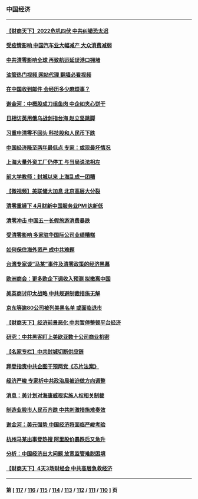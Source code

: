 ### 中国经济
---
#### [【财商天下】2022危机四伏 中共纠错恐太迟](../../pages/ncid283/n13728955.md?05070845) 
#### [受疫情影响 中国汽车业大幅减产 大众消费减弱](../../pages/ncid283/n13728954.md?05070845) 
#### [中共清零影响全球 再致航运延误港口拥堵](../../pages/ncid283/n13728916.md?05070845) 
#### [油管热门视频 网站代理 翻墙必看视频](http://209.222.30.114:81/youtube.html?05070845)
#### [在中国收到邮件 会经历多少麻烦事？](../../pages/ncid283/n13728922.md?05070845) 
#### [谢金河：中概股成刀俎鱼肉 中企如夹心饼干](../../pages/ncid283/n13728688.md?05070845) 
#### [日相访英用俄乌战剑指台海 赵立坚跳脚](../../pages/ncid283/n13728870.md?05070845) 
#### [习重申清零不回头 科技股和人民币下跌](../../pages/ncid283/n13728686.md?05070845) 
#### [中国经济降至两年最低点 专家：或现最坏情况](../../pages/ncid283/n13728571.md?05070845) 
#### [上海大量外资工厂仍停工 与当局说法相左](../../pages/ncid283/n13728640.md?05070845) 
#### [前大学教师：封城以来 上海乱成一团糟](../../pages/ncid283/n13728515.md?05070845) 
#### [【微视频】美联储大加息 北京高层大分裂](../../pages/ncid283/n13727958.md?05070845) 
#### [清零重锤下 4月财新中国服务业PMI达新低](../../pages/ncid283/n13728010.md?05070845) 
#### [清零冲击 中国五一长假旅游消费暴跌](../../pages/ncid283/n13727808.md?05070845) 
#### [受清零影响 多家驻华国际公司业绩糟糕](../../pages/ncid283/n13727917.md?05070845) 
#### [如何保住海外资产 成中共难题](../../pages/ncid283/n13727963.md?05070845) 
#### [台湾专家谈“马某”事件及清零政策的经济黑幕](../../pages/ncid283/n13727890.md?05070845) 
#### [欧洲商会：更多欧企下调收入预测 拟撤离中国](../../pages/ncid283/n13727803.md?05070845) 
#### [美英商讨印太战略 中共规避制裁措施无解](../../pages/ncid283/n13727536.md?05070845) 
#### [京东等逾80公司被列美黑名单 或面临退市](../../pages/ncid283/n13727449.md?05070845) 
#### [【财商天下】经济前景恶化 中共暂停整顿平台经济](../../pages/ncid283/n13727297.md?05070845) 
#### [研究：中共黑客盯上美欧亚数十公司商业机密](../../pages/ncid283/n13727250.md?05070845) 
#### [【名家专栏】中共封城切断供应链](../../pages/ncid283/n13726949.md?05070845) 
#### [拜登指责中共企图干预两党《芯片法案》](../../pages/ncid283/n13727200.md?05070845) 
#### [经济严峻 专家析中共政治局被迫做方向调整](../../pages/ncid283/n13727167.md?05070845) 
#### [消息：美计划对海康威视实施人权相关制裁](../../pages/ncid283/n13727090.md?05070845) 
#### [制造业股市人民币齐跌 中共刺激措施难奏效](../../pages/ncid283/n13727166.md?05070845) 
#### [谢金河：美元强势 中国经济将面临严峻考验](../../pages/ncid283/n13726667.md?05070845) 
#### [杭州马某出事登热搜 阿里股价暴跌后又急升](../../pages/ncid283/n13726134.md?05070845) 
#### [分析：中国经济出大问题 放宽监管难脱困境](../../pages/ncid283/n13726532.md?05070845) 
#### [【财商天下】4天3场财经会 中共高层急救经济](../../pages/ncid283/n13726454.md?05070845) 

---
#### 第 [ [117](./117.md?05070845) / [116](./116.md?05070845) / [115](./115.md?05070845) / [114](./114.md?05070845) / [113](./113.md?05070845) / [112](./112.md?05070845) / [111](./111.md?05070845) / [110](./110.md?05070845) ] 页
